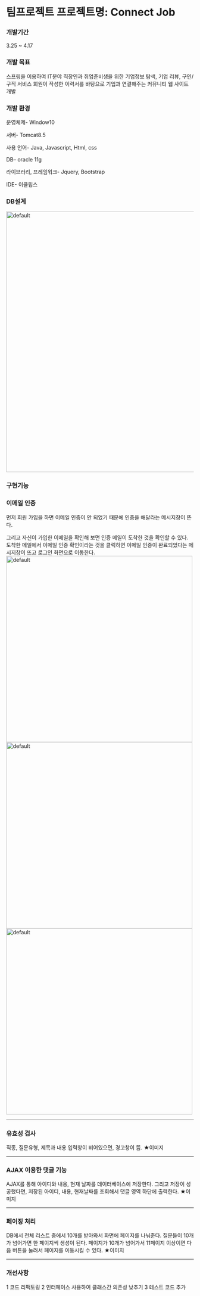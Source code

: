 <h1>팀프로젝트 프로젝트명: Connect Job</h1>

<h3>개발기간</h3> 
3.25 ~ 4.17

<h3>개발 목표</h3>
스프링을 이용하여 IT분야 직장인과 취업준비생을 위한 기업정보 탐색, 기업 리뷰, 구인/구직 서비스 회원이 작성한 이력서를 바탕으로 기업과 연결해주는 커뮤니티 웹 사이트 개발

<h3>개발 환경</h3> 
운영체제- Window10

서버- Tomcat8.5

사용 언어- Java, Javascript, Html, css

DB– oracle 11g

라이브러리, 프레임워크- Jquery, Bootstrap

IDE- 이클립스

<h3>DB설계</h3> 
<img width="700" alt="default" src="https://user-images.githubusercontent.com/36668707/65387315-2606a480-dd81-11e9-801f-682d968d9502.png">

<h3>구현기능</h3>

<h3>이메일 인증</h3>
먼저 회원 가입을 하면
이메일 인증이 안 되었기 때문에 인증을 해달라는
메시지창이 뜬다.

그리고 자신이 가입한 이메일을 확인해 보면 인증 메일이 도착한 것을 확인할 수 있다.
도착한 메일에서 이메일 
인증 확인이라는 것을 
클릭하면 이메일 인증이 
완료되었다는 메시지창이 뜨고 로그인 화면으로 이동한다.
<img width="500" alt="default" src="https://user-images.githubusercontent.com/36668707/65387500-0bcdc600-dd83-11e9-9993-804aa5312b1e.png">
<img width="500" alt="default" src="https://user-images.githubusercontent.com/36668707/65387509-2ef87580-dd83-11e9-9b08-b8b50da767f4.png">
<img width="500" alt="default" src="https://user-images.githubusercontent.com/36668707/65387545-45063600-dd83-11e9-81a4-05bbdfc7db0e.png">

<hr>

<h3>유효성 검사</h3>
직종, 질문유형, 제목과 내용 입력창이 비어있으면, 경고창이 뜸.
★이미지
<hr>

<h3>AJAX 이용한 댓글 기능</h3>
AJAX를 통해 아이디와 내용, 현재 날짜를 데이터베이스에 저장한다.
그리고 저장이 성공했다면, 저장된 아이디, 내용, 현재날짜를 조회해서 댓글 영역 하단에 출력한다.
★이미지
<hr>

<h3>페이징 처리</h3>
DB에서 전체 리스트 중에서 10개를 받아와서 화면에 페이지를 나눠준다.
질문들이 10개가 넘어가면 한 페이지씩 생성이 된다.
페이지가 10개가 넘어가서 11페이지 이상이면 다음 버튼을 눌러서 페이지를 이동시킬 수 있다.
★이미지
<hr>

<h3>개선사항</h3> 

1 코드 리팩토링
2 인터페이스 사용하여 클래스간 의존성 낮추기
3 테스트 코드 추가
